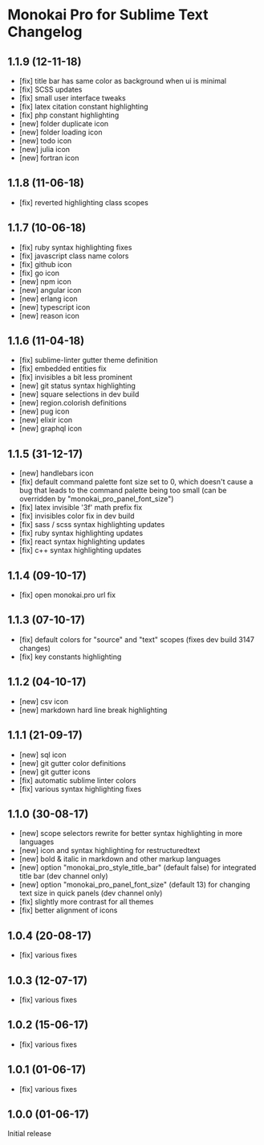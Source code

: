 # Monokai Pro for Sublime Text Changelog

## 1.1.9 (12-11-18)

- [fix] title bar has same color as background when ui is minimal
- [fix] SCSS updates
- [fix] small user interface tweaks
- [fix] latex citation constant highlighting
- [fix] php constant highlighting
- [new] folder duplicate icon
- [new] folder loading icon
- [new] todo icon
- [new] julia icon
- [new] fortran icon

## 1.1.8 (11-06-18)

- [fix] reverted highlighting class scopes

## 1.1.7 (10-06-18)

- [fix] ruby syntax highlighting fixes
- [fix] javascript class name colors
- [fix] github icon
- [fix] go icon
- [new] npm icon
- [new] angular icon
- [new] erlang icon
- [new] typescript icon
- [new] reason icon

## 1.1.6 (11-04-18)

- [fix] sublime-linter gutter theme definition
- [fix] embedded entities fix
- [fix] invisibles a bit less prominent
- [new] git status syntax highlighting
- [new] square selections in dev build
- [new] region.colorish definitions
- [new] pug icon
- [new] elixir icon
- [new] graphql icon

## 1.1.5 (31-12-17)

- [new] handlebars icon
- [fix] default command palette font size set to 0, which doesn't cause a bug that leads to the command palette being too small (can be overridden by "monokai_pro_panel_font_size")
- [fix] latex invisible '3f' math prefix fix
- [fix] invisibles color fix in dev build
- [fix] sass / scss syntax highlighting updates
- [fix] ruby syntax highlighting updates
- [fix] react syntax highlighting updates
- [fix] c++ syntax highlighting updates

## 1.1.4 (09-10-17)

- [fix] open monokai.pro url fix

## 1.1.3 (07-10-17)

- [fix] default colors for "source" and "text" scopes (fixes dev build 3147 changes)
- [fix] key constants highlighting

## 1.1.2 (04-10-17)

- [new] csv icon
- [new] markdown hard line break highlighting

## 1.1.1 (21-09-17)

- [new] sql icon
- [new] git gutter color definitions
- [new] git gutter icons
- [fix] automatic sublime linter colors
- [fix] various syntax highlighting fixes

## 1.1.0 (30-08-17)

- [new] scope selectors rewrite for better syntax highlighting in more languages
- [new] icon and syntax highlighting for restructuredtext
- [new] bold & italic in markdown and other markup languages
- [new] option "monokai_pro_style_title_bar" (default false) for integrated title bar (dev channel only)
- [new] option "monokai_pro_panel_font_size" (default 13) for changing text size in quick panels (dev channel only)
- [fix] slightly more contrast for all themes
- [fix] better alignment of icons

## 1.0.4 (20-08-17)

- [fix] various fixes

## 1.0.3 (12-07-17)

- [fix] various fixes

## 1.0.2 (15-06-17)

- [fix] various fixes

## 1.0.1 (01-06-17)

- [fix] various fixes

## 1.0.0 (01-06-17)

Initial release